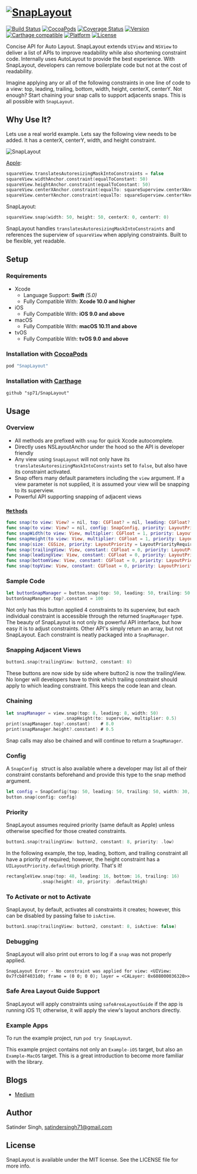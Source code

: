 # [![SnapLayout](https://github.com/sp71/SnapLayout/blob/master/Assets/snapLayout.png?raw=true)](#)
[![Build Status](https://travis-ci.org/pokanop/SnapLayout.svg?branch=master)](https://travis-ci.org/pokanop/SnapLayout)
[![CocoaPods](https://img.shields.io/cocoapods/metrics/doc-percent/SnapLayout.svg)](http://cocoadocs.org/docsets/SnapLayout)
[![Coverage Status](https://coveralls.io/repos/github/pokanop/SnapLayout/badge.svg?branch=master)](https://coveralls.io/github/pokanop/SnapLayout?branch=master)
[![Version](https://img.shields.io/cocoapods/v/SnapLayout.svg?style=flat)](http://cocoapods.org/pods/SnapLayout)
[![Carthage compatible](https://img.shields.io/badge/Carthage-compatible-4BC51D.svg?style=flat)](https://github.com/Carthage/Carthage)
[![Platform](https://img.shields.io/cocoapods/p/SnapLayout.svg?style=flat)](http://cocoapods.org/pods/SnapLayout)
[![License](https://img.shields.io/cocoapods/l/SnapLayout.svg?style=flat)](https://github.com/sp71/SnapLayout/blob/master/LICENSE)

Concise API for Auto Layout. SnapLayout extends `UIView` and `NSView` to deliver a list of APIs to improve readability while also shortening constraint code. Internally uses AutoLayout to provide the best experience. With SnapLayout, developers can remove boilerplate code but not at the cost of readability.

Imagine applying any or all of the following constraints in one line of code to a view: top, leading, trailing, bottom, width, height, centerX, centerY. Not enough? Start chaining your snap calls to support adjacents snaps. This is all possible with `SnapLayout`.

## Why Use It?
Lets use a real world example. Lets say the following view needs to be added. It has a centerX, centerY, width, and height constraint.
 
![SnapLayout](https://github.com/sp71/SnapLayout/blob/master/Assets/exampleView.png?raw=true)

[Apple](https://developer.apple.com/reference/uikit/nslayoutanchor):

```swift
squareView.translatesAutoresizingMaskIntoConstraints = false
squareView.widthAnchor.constraint(equalToConstant: 50)
squareView.heightAnchor.constraint(equalToConstant: 50)
squareView.centerXAnchor.constraint(equalTo: squareSuperview.centerXAnchor, constant: 0)
squareView.centerYAnchor.constraint(equalTo: squareSuperview.centerYAnchor, constant: 0)
```

SnapLayout:

```swift
squareView.snap(width: 50, height: 50, centerX: 0, centerY: 0)
```
SnapLayout handles `translatesAutoresizingMaskIntoConstraints` and references the superview of `squareView` when applying constraints. Built to be flexible, yet readable.

## Setup
### Requirements
* Xcode
  * Language Support: **Swift** *(5.0)*
  * Fully Compatible With: **Xcode 10.0 and higher**
* iOS
  * Fully Compatible With: **iOS 9.0 and above**
* macOS
  * Fully Compatible With: **macOS 10.11 and above**
* tvOS
  * Fully Compatible With: **tvOS 9.0 and above**

### Installation with [CocoaPods](http://cocoapods.org)

```ruby
pod "SnapLayout"
```

### Installation with [Carthage](https://github.com/Carthage/Carthage)
```
github "sp71/SnapLayout"
```

## Usage

### Overview 

* All methods are prefixed with `snap` for quick Xcode autocomplete.
* Directly uses NSLayoutAnchor under the hood so the API is developer friendly
* Any view using `SnapLayout` will not only have its `translatesAutoresizingMaskIntoConstraints` set to `false`, but also have its constraint activated.
* Snap offers many default parameters including the `view` argument. If a view parameter is not supplied, it is assumed your view will be snapping to its superview.
* Powerful API supporting snapping of adjacent views


### [`Methods`](SnapLayout/Classes/SnapLayout.swift)
```swift
func snap(to view: View? = nil, top: CGFloat? = nil, leading: CGFloat? = nil, bottom: CGFloat? = nil, trailing: CGFloat? = nil, width: CGFloat? = nil, height: CGFloat? = nil, centerX: CGFloat? = nil, centerY: CGFloat? = nil, priority: LayoutPriority = LayoutPriorityRequired, isActive: Bool = true) -> SnapManager
func snap(to view: View? = nil, config: SnapConfig, priority: LayoutPriority = LayoutPriorityRequired, isActive: Bool = true) -> SnapManager
func snapWidth(to view: View, multiplier: CGFloat = 1, priority: LayoutPriority = LayoutPriorityRequired, isActive: Bool = true) -> SnapManager
func snapHeight(to view: View, multiplier: CGFloat = 1, priority: LayoutPriority = LayoutPriorityRequired, isActive: Bool = true) -> SnapManager
func snap(size: CGSize, priority: LayoutPriority = LayoutPriorityRequired, isActive: Bool = true) -> SnapManager
func snap(trailingView: View, constant: CGFloat = 0, priority: LayoutPriority = LayoutPriorityRequired, isActive: Bool = true) -> SnapManager
func snap(leadingView: View, constant: CGFloat = 0, priority: LayoutPriority = LayoutPriorityRequired, isActive: Bool = true) -> SnapManager
func snap(bottomView: View, constant: CGFloat = 0, priority: LayoutPriority = LayoutPriorityRequired, isActive: Bool = true) -> SnapManager
func snap(topView: View, constant: CGFloat = 0, priority: LayoutPriority = LayoutPriorityRequired, isActive: Bool = true) -> SnapManager
```

### Sample Code

```swift
let buttonSnapManager = button.snap(top: 50, leading: 50, trailing: 50, width: 30)
buttonSnapManager.top?.constant = 100
```
Not only has this button applied 4 constraints to its superview, but each individual constraint is accessible through the returned `SnapManager` type. The beauty of SnapLayout is not only its powerful API interface, but how easy it is to adjust constraints. Other API's simply return an array, but not SnapLayout. Each constraint is neatly packaged into a `SnapManager`.

### Snapping Adjacent Views
```swift
button1.snap(trailingView: button2, constant: 8)
```
These buttons are now side by side where button2 is now the trailingView. No longer will developers have to think which trailing constraint should apply to which leading constraint. This keeps the code lean and clean.

### Chaining
```swift
let snapManager = view.snap(top: 8, leading: 8, width: 50)
                      .snapHeight(to: superview, multiplier: 0.5)
print(snapManager.top?.constant)    # 8.0
print(snapManager.height?.constant) # 0.5
```
Snap calls may also be chained and will continue to return a `SnapManager`.
### Config
A `SnapConfig ` struct is also available where a developer may list all of their constraint constants beforehand and provide this type to the snap method argument.

```swift
let config = SnapConfig(top: 50, leading: 50, trailing: 50, width: 30, centerX: 0)
button.snap(config: config)
```

### Priority
SnapLayout assumes required priority (same default as Apple) unless otherwise specified for those created constraints.

```swift
button1.snap(trailingView: button2, constant: 8, priority: .low)
```

In the following example, the top, leading, bottom, and trailing constraint all have a priority of required; however, the height constraint has a `UILayoutPriority.defaultHigh` priority. That's it!

```swift
rectangleView.snap(top: 48, leading: 16, bottom: 16, trailing: 16)
             .snap(height: 40, priority: .defaultHigh)
```

### To Activate or not to Activate
SnapLayout, by default, activates all constraints it creates; however, this can be disabled by passing false to `isActive`.

```swift
button1.snap(trailingView: button2, constant: 8, isActive: false)
```

### Debugging
SnapLayout will also print out errors to log if a `snap` was not properly applied.

```
SnapLayout Error - No constraint was applied for view: <UIView: 0x7fcb8f4031d0; frame = (0 0; 0 0); layer = <CALayer: 0x608000036320>>
```

### Safe Area Layout Guide Support
SnapLayout will apply constraints using `safeAreaLayoutGuide` if the app is running iOS 11; otherwise, it will apply the view's layout anchors directly.

### Example Apps

To run the example project, run `pod try SnapLayout`.

This example project contains not only an `Example-iOS` target, but also an `Example-MacOS` target. This is a great introduction to become more familiar with the library.

## Blogs
- [Medium](https://medium.com/@satindersingh71/snaplayout-5758417ee9a0)

## Author

Satinder Singh, satindersingh71@gmail.com

## License

SnapLayout is available under the MIT license. See the LICENSE file for more info.
